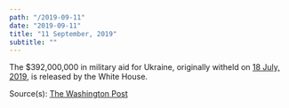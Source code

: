 ```yaml
---
path: "/2019-09-11"
date: "2019-09-11"
title: "11 September, 2019"
subtitle: ""
---
```


The $392,000,000 in military aid for Ukraine, originally witheld on <a href="#2019-07-18">18 July, 2019</a>, is released by the White House.

<span class="sources">
Source(s): <a href="https://www.washingtonpost.com/national-security/trump-ordered-hold-on-military-aid-days-before-calling-ukrainian-president-officials-say/2019/09/23/df93a6ca-de38-11e9-8dc8-498eabc129a0_story.html" target="_blank" rel="noopener noreferrer">The Washington Post</a>
</span>